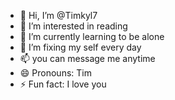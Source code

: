 - 👋 Hi, I’m @Timkyl7
- 👀 I’m interested in reading
- 🌱 I’m currently learning to be alone
- 💞️ I’m fixing my self every day 
- 📫 you can message me anytime
- 😄 Pronouns: Tim
- ⚡ Fun fact: I love you

<!---
Timkyl7/Timkyl7 is a ✨ special ✨ repository because its `README.md` (this file) appears on your GitHub profile.
You can click the Preview link to take a look at your changes.
--->
